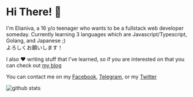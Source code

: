 # Hi There! 👋

I'm Elianiva, a 16 y/o teenager who wants to be a fullstack web developer someday. Currently learning 3 languages which are Javascript/Typescript, Golang, and Japanese ;)<br/> よろしくお願いします！

I also :hearts: writing stuff that I've learned, so if you are interested on that you can check out [my blog](https://elianiva.github.io/)

You can contact me on my [Facebook](https://facebook.com/ho0m4n), [Telegram](https://t.me/elianiva), or my [Twitter](https://twitter.com/elianiva_)

![github stats](https://github-readme-stats.vercel.app/api?username=elianiva&show_icons=true)
